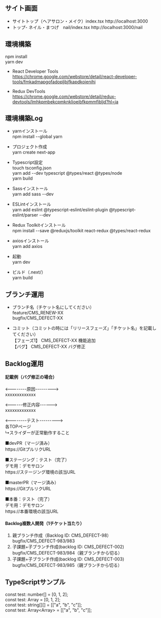 ## サイト画面
- サイトトップ（ヘアサロン・メイク）index.tsx
http://localhost:3000
- トップ- ネイル・まつげ　nail/index.tsx
http://localhost:3000/nail

## 環境構築<br>
npm install<br>
yarn dev

- React Developer Tools<br>
https://chrome.google.com/webstore/detail/react-developer-tools/fmkadmapgofadopljbjfkapdkoienihi

- Redux DevTools<br>
https://chrome.google.com/webstore/detail/redux-devtools/lmhkpmbekcpmknklioeibfkpmmfibljd?hl=ja

## 環境構築Log<br>
- yarnインストール<br>
npm install --global yarn

- プロジェクト作成<br>
yarn create next-app

- Typescript設定<br>
touch tsconfig.json<br>
yarn add --dev typescript @types/react @types/node<br>
yarn build

- Sassインストール<br>
yarn add sass --dev

- ESLintインストール<br>
yarn add eslint @typescript-eslint/eslint-plugin @typescript-eslint/parser --dev

- Redux Toolkitインストール<br>
npm install --save @reduxjs/toolkit react-redux @types/react-redux

- axiosインストール<br>
yarn add axios

- 起動<br>
yarn dev

- ビルド（.next/）<br>
yarn build

## ブランチ運用<br>
- ブランチ名（チケット名にしてください）<br>
feature/CMS_RENEW-XX<br>
bugfix/CMS_DEFECT-XX<br>

- コミット（コミットの時には「リリースフェーズ」「チケット名」を記載してください）<br>
【フェーズ1】 CMS_DEFECT-XX 機能追加<br>
【バグ】 CMS_DEFECT-XX バグ修正


## Backlog運用<br>
#### 記載例（バグ修正の場合）<br>
<--------原因---------><br>
xxxxxxxxxxxxx

<------修正内容------><br>
xxxxxxxxxxxxx

<--------テスト---------><br>
各TOPページ<br>
↳スライダーが正常動作すること

■devPR（マージ済み）<br>
https://GitプルリクURL

■ステージング：テスト（完了）<br>
デモ用：デモサロン<br>
https://ステージング環境の該当URL

■masterPR（マージ済み）<br>
https://GitプルリクURL

■本番：テスト（完了）<br>
デモ用：デモサロン<br>
https://本番環境の該当URL

#### Backlog複数人開発（1チケット当たり）<br>
1. 親ブランチ作成（Backlog ID: CMS_DEFECT-98）<br>
bugfix/CMS_DEFECT-983/983<br>
2. 子課題+子ブランチ作成(backlog ID: CMS_DEFECT-002)<br>
bugfix/CMS_DEFECT-983/984（親ブランチから切る）<br>
3. 子課題+子ブランチ作成(backlog ID: CMS_DEFECT-003)<br>
bugfix/CMS_DEFECT-983/985（親ブランチから切る）

## TypeScriptサンプル<br>
const test: number[] = [0, 1, 2];<br>
const test: Array<number> = [0, 1, 2];<br>
const test: string[][] = [["a", "b", "c"]];<br>
const test: Array<Array<string>> = [["a", "b", "c"]];